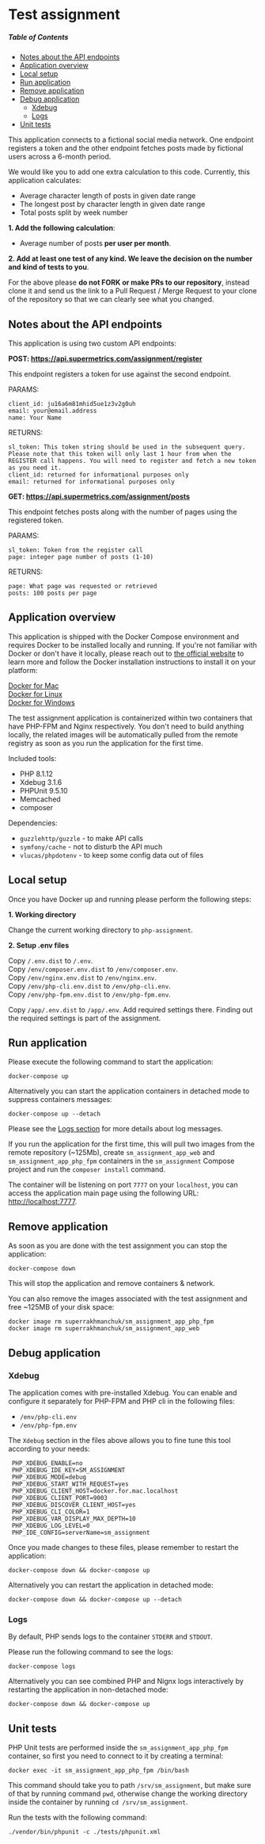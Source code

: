 # Test assignment

##### Table of Contents
- [Notes about the API endpoints](#notes-about-the-api-endpoints)    
- [Application overview](#application-overview)  
- [Local setup](#local-setup)  
- [Run application](#run-application)
- [Remove application](#remove-application)
- [Debug application](#debug-application)  
  - [Xdebug](#xdebug)  
  - [Logs](#logs)  
- [Unit tests](#unit-tests)

This application connects to a fictional social media network. One endpoint registers a token and the other endpoint
fetches posts made by fictional users across a 6-month period.

We would like you to add one extra calculation to this code. Currently, this
application calculates:

- Average character length of posts in given date range
- The longest post by character length in given date range  
- Total posts split by week number  

**1. Add the following calculation**:

- Average number of posts **per user per month**.

**2. Add at least one test of any kind. We leave the decision on the number and kind of tests to you**.

For the above please **do not FORK or make PRs to our repository**, instead clone it and
send us the link to a Pull Request / Merge Request to your clone of the repository so that
we can clearly see what you changed.

## Notes about the API endpoints

This application is using two custom API endpoints:

**POST: https://api.supermetrics.com/assignment/register**

This endpoint registers a token for use against the second endpoint.

PARAMS:
```
client_id: ju16a6m81mhid5ue1z3v2g0uh
email: your@email.address
name: Your Name
```

RETURNS:
```
sl_token: This token string should be used in the subsequent query. Please note that this token will only last 1 hour from when the REGISTER call happens. You will need to register and fetch a new token as you need it.
client_id: returned for informational purposes only
email: returned for informational purposes only
```



**GET: https://api.supermetrics.com/assignment/posts**

This endpoint fetches posts along with the number of pages using the registered token.

PARAMS:
```
sl_token: Token from the register call
page: integer page number of posts (1-10)
```

RETURNS:
```
page: What page was requested or retrieved
posts: 100 posts per page
```

## Application overview

This application is shipped with the Docker Compose environment and requires Docker to be installed locally and running.
If you're not familiar with Docker or don't have it locally, please reach out to 
[the official website](https://www.docker.com)
 to learn more and follow the Docker installation instructions to install it on your platform:   

[Docker for Mac](https://docs.docker.com/desktop/install/mac-install/)  
[Docker for Linux](https://docs.docker.com/desktop/get-started/)  
[Docker for Windows](https://docs.docker.com/desktop/install/windows-install/)

The test assignment application is containerized within two containers that have PHP-FPM and Nginx respectively. 
You don't need to build anything locally, the related images will be automatically pulled from the remote registry 
as soon as you run the application for the first time.

Included tools:
- PHP 8.1.12
- Xdebug 3.1.6
- PHPUnit 9.5.10
- Memcached
- composer

Dependencies: 
* `guzzlehttp/guzzle` - to make API calls
* `symfony/cache` - not to disturb the API much
* `vlucas/phpdotenv` - to keep some config data out of files

## Local setup

Once you have Docker up and running please perform the following steps:

**1. Working directory**

Change the current working directory to `php-assignment`.  

**2. Setup .env files**

Copy `/.env.dist` to `/.env`.  
Copy `/env/composer.env.dist` to `/env/composer.env`.  
Copy `/env/nginx.env.dist` to `/env/nginx.env`.  
Copy `/env/php-cli.env.dist` to `/env/php-cli.env`.  
Copy `/env/php-fpm.env.dist` to `/env/php-fpm.env`.  

Copy `/app/.env.dist` to `/app/.env`. Add required settings there. Finding out the required settings is part of 
the assignment.

## Run application

Please execute the following command to start the application:

    docker-compose up

Alternatively you can start the application containers in detached mode to suppress containers messages:

    docker-compose up --detach

Please see the [Logs section](#Logs) for more details about log messages. 

If you run the application for the first time, this will pull two images from the remote repository (~125Mb), 
create `sm_assignment_app_web` and `sm_assignment_app_php_fpm` containers in the `sm_assignment` Compose project and 
run the `composer install` command.

The container will be listening on port `7777` on your `localhost`, you can access the application main page using the 
following URL: [http://localhost:7777](http://localhost:7777).

## Remove application

As soon as you are done with the test assignment you can stop the application:

    docker-compose down

This will stop the application and remove containers & network.

You can also remove the images associated with the test assignment and free ~125MB of your disk space:

    docker image rm superrakhmanchuk/sm_assignment_app_php_fpm
    docker image rm superrakhmanchuk/sm_assignment_app_web

## Debug application

### Xdebug

The application comes with pre-installed Xdebug. You can enable and configure it separately for PHP-FPM and PHP cli
in the following files:
- `/env/php-cli.env`
- `/env/php-fpm.env`

The `Xdebug` section in the files above allows you to fine tune this tool according to your needs:
   ```` 
    PHP_XDEBUG_ENABLE=no
    PHP_XDEBUG_IDE_KEY=SM_ASSIGNMENT
    PHP_XDEBUG_MODE=debug
    PHP_XDEBUG_START_WITH_REQUEST=yes
    PHP_XDEBUG_CLIENT_HOST=docker.for.mac.localhost
    PHP_XDEBUG_CLIENT_PORT=9003
    PHP_XDEBUG_DISCOVER_CLIENT_HOST=yes
    PHP_XDEBUG_CLI_COLOR=1
    PHP_XDEBUG_VAR_DISPLAY_MAX_DEPTH=10
    PHP_XDEBUG_LOG_LEVEL=0
    PHP_IDE_CONFIG=serverName=sm_assignment 
  ```` 

Once you made changes to these files, please remember to restart the application:

    docker-compose down && docker-compose up

Alternatively you can restart the application in detached mode:

    docker-compose down && docker-compose up --detach

### Logs

By default, PHP sends logs to the container `STDERR` and `STDOUT`. 

Please run the following command to see the logs:

    docker-compose logs

Alternatively you can see combined PHP and Nignx logs interactively by restarting the application in
non-detached mode:

    docker-compose down && docker-compose up

## Unit tests

PHP Unit tests are performed inside the `sm_assignment_app_php_fpm` container, so first you need to connect to it by 
creating a terminal:

    docker exec -it sm_assignment_app_php_fpm /bin/bash

This command should take you to path `/srv/sm_assignment`, but make sure of that by running command `pwd`, otherwise 
change the working directory inside the container by running `cd /srv/sm_assignment`.

Run the tests with the following command:

    ./vendor/bin/phpunit -c ./tests/phpunit.xml
